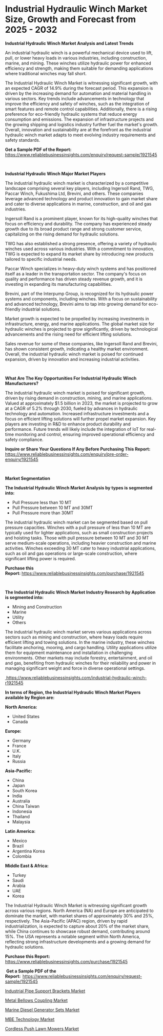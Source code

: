 <p><h1>Industrial Hydraulic Winch Market Size, Growth and Forecast from 2025 - 2032</h1></p><p><strong>Industrial Hydraulic Winch Market Analysis and Latest Trends</strong></p>
<p><p>An industrial hydraulic winch is a powerful mechanical device used to lift, pull, or lower heavy loads in various industries, including construction, marine, and mining. These winches utilize hydraulic power for enhanced efficiency and strength, making them suitable for demanding applications where traditional winches may fall short. </p><p>The Industrial Hydraulic Winch Market is witnessing significant growth, with an expected CAGR of 14.9% during the forecast period. This expansion is driven by the increasing demand for automation and material handling in various sectors. Key trends include advancements in technology that improve the efficiency and safety of winches, such as the integration of smart features and remote control capabilities. Additionally, there is a rising preference for eco-friendly hydraulic systems that reduce energy consumption and emissions. The expansion of infrastructure projects and the growing shipping and logistics industry further fuel the market's growth. Overall, innovation and sustainability are at the forefront as the industrial hydraulic winch market adapts to meet evolving industry requirements and safety standards.</p></p>
<p><strong>Get a Sample PDF of the Report:&nbsp;</strong> <a href="https://www.reliablebusinessinsights.com/enquiry/request-sample/1921545?utm_campaign=63&utm_medium=2&utm_source=Github&utm_content=ia&utm_term=20022025&utm_id=industrial-hydraulic-winch">https://www.reliablebusinessinsights.com/enquiry/request-sample/1921545</a></p>
<p>&nbsp;</p>
<p><strong>Industrial Hydraulic Winch Major Market Players</strong></p>
<p><p>The industrial hydraulic winch market is characterized by a competitive landscape comprising several key players, including Ingersoll Rand, TWG, Paccar Winch, Fukushima Ltd, Brevini, and others. These companies leverage advanced technology and product innovation to gain market share and cater to diverse applications in marine, construction, and oil and gas industries.</p><p>Ingersoll Rand is a prominent player, known for its high-quality winches that focus on efficiency and durability. The company has experienced steady growth due to its broad product range and strong customer service, capitalizing on the rising demand for hydraulic solutions.</p><p>TWG has also established a strong presence, offering a variety of hydraulic winches used across various industries. With a commitment to innovation, TWG is expected to expand its market share by introducing new products tailored to specific industrial needs.</p><p>Paccar Winch specializes in heavy-duty winch systems and has positioned itself as a leader in the transportation sector. The company's focus on quality and performance has driven steady revenue growth, and it is investing in expanding its manufacturing capabilities.</p><p>Brevini, part of the Interpump Group, is recognized for its hydraulic power systems and components, including winches. With a focus on sustainability and advanced technology, Brevini aims to tap into growing demand for eco-friendly industrial solutions.</p><p>Market growth is expected to be propelled by increasing investments in infrastructure, energy, and marine applications. The global market size for hydraulic winches is projected to grow significantly, driven by technological advancements and the rising need for efficient lifting solutions.</p><p>Sales revenue for some of these companies, like Ingersoll Rand and Brevini, has shown consistent growth, indicating a healthy market environment. Overall, the industrial hydraulic winch market is poised for continued expansion, driven by innovation and increasing industrial activities.</p></p>
<p>&nbsp;</p>
<p><strong>What Are The Key Opportunities For Industrial Hydraulic Winch Manufacturers?</strong></p>
<p><p>The industrial hydraulic winch market is poised for significant growth, driven by rising demand in construction, mining, and marine applications. Valued at approximately $1.5 billion in 2023, the market is projected to grow at a CAGR of 5.2% through 2030, fueled by advances in hydraulic technology and automation. Increased infrastructure investments and a focus on efficient lifting solutions will further propel market expansion. Key players are investing in R&D to enhance product durability and performance. Future trends will likely include the integration of IoT for real-time monitoring and control, ensuring improved operational efficiency and safety compliance.</p></p>
<p><strong>Inquire or Share Your Questions If Any Before Purchasing This Report:</strong> <a href="https://www.reliablebusinessinsights.com/enquiry/pre-order-enquiry/1921545?utm_campaign=63&utm_medium=2&utm_source=Github&utm_content=ia&utm_term=20022025&utm_id=industrial-hydraulic-winch">https://www.reliablebusinessinsights.com/enquiry/pre-order-enquiry/1921545</a></p>
<p>&nbsp;</p>
<p><strong>Market Segmentation</strong></p>
<p><strong>The Industrial Hydraulic Winch Market Analysis by types is segmented into:</strong></p>
<p><ul><li>Pull Pressure less than 10 MT</li><li>Pull Pressure between 10 MT and 30MT</li><li>Pull Pressure more than 30MT</li></ul></p>
<p><p>The industrial hydraulic winch market can be segmented based on pull pressure capacities. Winches with a pull pressure of less than 10 MT are typically used for lighter applications, such as small construction projects and hoisting tasks. Those with pull pressure between 10 MT and 30 MT serve medium-scale operations, including heavier construction and marine activities. Winches exceeding 30 MT cater to heavy industrial applications, such as oil and gas operations or large-scale construction, where significant lifting power is required.</p></p>
<p><strong>Purchase this Report:&nbsp;</strong><a href="https://www.reliablebusinessinsights.com/purchase/1921545?utm_campaign=63&utm_medium=2&utm_source=Github&utm_content=ia&utm_term=20022025&utm_id=industrial-hydraulic-winch">https://www.reliablebusinessinsights.com/purchase/1921545</a></p>
<p>&nbsp;</p>
<p><strong>The Industrial Hydraulic Winch Market Industry Research by Application is segmented into:</strong></p>
<p><ul><li>Mining and Construction</li><li>Marine</li><li>Utility</li><li>Others</li></ul></p>
<p><p>The industrial hydraulic winch market serves various applications across sectors such as mining and construction, where heavy loads require efficient lifting and towing solutions. In the marine industry, these winches facilitate anchoring, mooring, and cargo handling. Utility applications utilize them for equipment maintenance and installation in challenging environments. Other markets may include forestry, entertainment, and oil and gas, benefiting from hydraulic winches for their reliability and power in managing significant weight and force in diverse operational settings.</p></p>
<p><a href="https://www.reliablebusinessinsights.com/industrial-hydraulic-winch-r1921545?utm_campaign=63&utm_medium=2&utm_source=Github&utm_content=ia&utm_term=20022025&utm_id=industrial-hydraulic-winch">&nbsp;https://www.reliablebusinessinsights.com/industrial-hydraulic-winch-r1921545</a></p>
<p><strong>In terms of Region, the Industrial Hydraulic Winch Market Players available by Region are:</strong></p>
<p>
    <p> <strong> North America: </strong>
        <ul>
            <li>United States</li>
            <li>Canada</li>
        </ul>
        </p> 
    <p> <strong> Europe: </strong>
        <ul>
            <li>Germany</li>
            <li>France</li>
            <li>U.K.</li>
            <li>Italy</li>
            <li>Russia</li>
        </ul>
        </p> 
    <p> <strong> Asia-Pacific: </strong>
        <ul>
            <li>China</li>
            <li>Japan</li>
            <li>South Korea</li>
            <li>India</li>
            <li>Australia</li>
            <li>China Taiwan</li>
            <li>Indonesia</li>
            <li>Thailand</li>
            <li>Malaysia</li>
        </ul>
        </p> 
    <p> <strong> Latin America: </strong>
        <ul>
            <li>Mexico</li>
            <li>Brazil</li>
            <li>Argentina Korea</li>
            <li>Colombia</li>
        </ul>
        </p> 
    <p> <strong> Middle East & Africa: </strong>
        <ul>
            <li>Turkey</li>
            <li>Saudi</li>
            <li>Arabia</li>
            <li>UAE</li>
            <li>Korea</li>
        </ul>
    </p>
    </p>
<p><p>The Industrial Hydraulic Winch Market is witnessing significant growth across various regions. North America (NA) and Europe are anticipated to dominate the market, with market shares of approximately 30% and 25%, respectively. The Asia-Pacific (APAC) region, driven by rapid industrialization, is expected to capture about 20% of the market share, while China continues to showcase robust demand, contributing around 15%. The USA represents a notable segment within North America, reflecting strong infrastructure developments and a growing demand for hydraulic solutions.</p></p>
<p><strong>Purchase this Report: </strong><a href="https://www.reliablebusinessinsights.com/purchase/1921545?utm_campaign=63&utm_medium=2&utm_source=Github&utm_content=ia&utm_term=20022025&utm_id=industrial-hydraulic-winch">https://www.reliablebusinessinsights.com/purchase/1921545</a></p>
<p>&nbsp;<strong>Get a Sample PDF of the Report:&nbsp;&nbsp;</strong><a href="https://www.reliablebusinessinsights.com/enquiry/request-sample/1921545?utm_campaign=63&utm_medium=2&utm_source=Github&utm_content=ia&utm_term=20022025&utm_id=industrial-hydraulic-winch">https://www.reliablebusinessinsights.com/enquiry/request-sample/1921545</a></p>
<p><strong></strong></p>
<p><p><a href="https://github.com/momossidram/Market-Research-Report-List-1/blob/main/industrial-pipe-support-brackets-market.md?utm_campaign=63&utm_medium=2&utm_source=Github&utm_content=ia&utm_term=20022025&utm_id=industrial-hydraulic-winch">Industrial Pipe Support Brackets Market</a></p><p><a href="https://github.com/biyajausenik/Market-Research-Report-List-1/blob/main/metal-bellows-coupling-market.md?utm_campaign=63&utm_medium=2&utm_source=Github&utm_content=ia&utm_term=20022025&utm_id=industrial-hydraulic-winch">Metal Bellows Coupling Market</a></p><p><a href="https://github.com/dailyspunj47/Market-Research-Report-List-1/blob/main/marine-diesel-generator-sets-market.md?utm_campaign=63&utm_medium=2&utm_source=Github&utm_content=ia&utm_term=20022025&utm_id=industrial-hydraulic-winch">Marine Diesel Generator Sets Market</a></p><p><a href="https://github.com/muvdibezuh/Market-Research-Report-List-1/blob/main/mbe-technology-market.md?utm_campaign=63&utm_medium=2&utm_source=Github&utm_content=ia&utm_term=20022025&utm_id=industrial-hydraulic-winch">MBE Technology Market</a></p><p><a href="https://github.com/ajayanhaizan/Market-Research-Report-List-1/blob/main/cordless-push-lawn-mowers-market.md?utm_campaign=63&utm_medium=2&utm_source=Github&utm_content=ia&utm_term=20022025&utm_id=industrial-hydraulic-winch">Cordless Push Lawn Mowers Market</a></p></p>